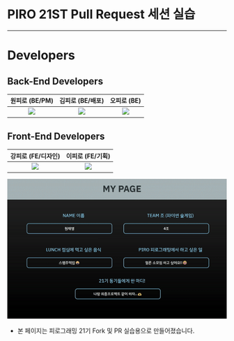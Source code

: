 # PIRO 21ST Pull Request 세션 실습

---

# Developers

## Back-End Developers

|                                                        원피로 (BE/PM)                                                         |                                                       김피로 (BE/배포)                                                        |오피로 (BE)
| :---------------------------------------------------------------------------------------------------------------------------: | :---------------------------------------------------------------------------------------------------------------------------: |:-:|
| [<img src="https://img.shields.io/badge/GitHub-181717?style=for-the-badge&logo=GitHub&logoColor=white"/>](https://github.com) | [<img src="https://img.shields.io/badge/GitHub-181717?style=for-the-badge&logo=GitHub&logoColor=white"/>](https://github.com) |[<img src="https://img.shields.io/badge/GitHub-181717?style=for-the-badge&logo=GitHub&logoColor=white"/>](https://github.com)|

## Front-End Developers

|                                                      강피로 (FE/디자인)                                                       |                                                        이피로 (FE/기획)                                                        |
| :---------------------------------------------------------------------------------------------------------------------------: | :----------------------------------------------------------------------------------------------------------------------------: |
| [<img src="https://img.shields.io/badge/GitHub-181717?style=for-the-badge&logo=GitHub&logoColor=white"/>](https://github.com) | [<img src="https://img.shields.io/badge/GitHub-181717?style=for-the-badge&logo=GitHub&logoColor=white"/>](https://github.com/) |

![piro21_pr_gif](./piro21_pr.gif)

- 본 페이지는 피로그래밍 21기 Fork 및 PR 실습용으로 만들어졌습니다.
